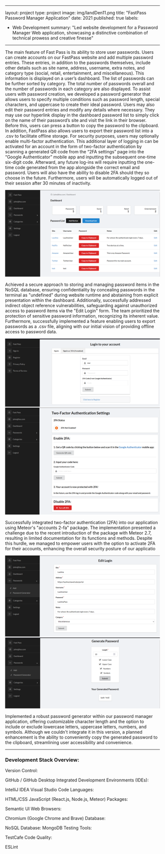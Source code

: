 
---
layout: project
type: project
image: img/landDen11.png
title: "FastPass Password Manager Application"
date: 2021
published: true
labels:
 - Web Development
summary: "Led website development for a Password Manager Web application, showcasing a distinctive combination of technical prowess and creative finesse"
---

<p>
The main feature of Fast Pass is its ability to store user passwords. Users can create accounts on our FastPass website and add multiple password entries. These entries, in addition to the passwords themselves, include other details such as site name, address, username, extra notes, and category type (social, retail, entertainment, and miscellaneous). This information is displayed on a user’s dashboard. The list of passwords can be further sorted by category. The total number of passwords overall and the number of passwords in each category are also displayed.
	To assist users with password creation, we developed a password generator that allows users to specify multiple conditions such as password length, special characters, and uppercase to create their ideal password.
	Users may also edit their password entries and modify any details where necessary. They may use our hyperlink display in the dashboard password list to simply click on the name of their password’s site and visit the link in their browser. Before this, users can press a button to copy the password to the clipboard. In addition, FastPass also allows users to export their password list into a .csv to facilitate offline storage. 
For security purposes, users may optionally enable multi-factor authentication. This additional layer of logging in can be activated for an account in the form of two-factor authentication by scanning a generated QR code from the “2FA settings” page into the “Google Authenticator” mobile app and inputting the subsequent one-time six-digit code. Afterward, any future log-ins will require inputting the one-time code generated from the app alongside the correct email and password. Users will also have the ability to disable 2FA should they so choose in the future. Furthermore, users will be automatically logged out of their session after 30 minutes of inactivity.
</p>
<img class="img-fluid" src="../img/dashboard.png">
<p>Achieved a secure approach to storing and managing password items in the NoSQL database, ensuring confidentiality by concealing passwords in the terminal as "undefined" during website runtime and abstaining from explicit presentation within the dashboard. Additionally, successfully addressed indirect object reference vulnerabilities, safeguarding against unauthorized access to password items via the "Edit Login" form. The team prioritized the protection of sensitive password information, recognizing its inherent value.
Furthermore, successfully implemented a feature enabling users to export passwords as a .csv file, aligning with our initial vision of providing offline access to password data.</p>
<img class="img-fluid" src="../img/LoginFast.png">
<img class="img-fluid" src="../img/SettingFast.png">
<p>Successfully integrated two-factor authentication (2FA) into our application using Meteor's "accounts 2-fa" package. The implementation presented a challenge due to the recent introduction of the package with Meteor 2.7, resulting in limited documentation for its functions and methods. Despite this hurdle, we managed to empower users with the option to activate 2FA for their accounts, enhancing the overall security posture of our applicatio</p>
<img class="img-fluid" src="../img/editLoginFast.png">
<img class="img-fluid" src="../img/generate-password.png">
<p>Implemented a robust password generator within our password manager application, offering customizable character length and the option to include or exclude lowercase letters, uppercase letters, numbers, and symbols. Although we couldn't integrate it in this version, a planned enhancement is the ability to conveniently copy the generated password to the clipboard, streamlining user accessibility and convenience.</p>
<hr>
<p>
<h3>Development Stack Overview:</h3>

Version Control:

GitHub / GitHub Desktop
Integrated Development Environments (IDEs):

IntelliJ IDEA
Visual Studio Code
Languages:

HTML/CSS
JavaScript (React.js, Node.js, Meteor)
Packages:

Semantic UI
Web Browsers:

Chromium (Google Chrome and Brave)
Database:

NoSQL Database: MongoDB
Testing Tools:

TestCafe
Code Quality:

ESLint

